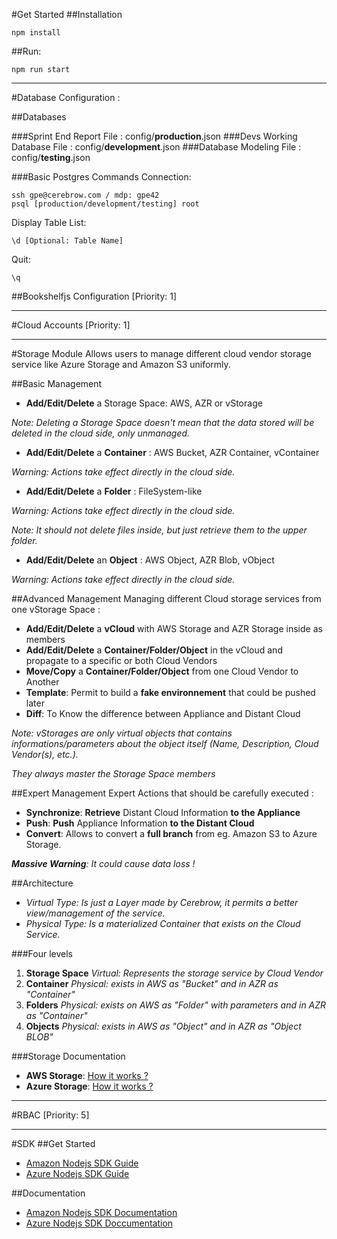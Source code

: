#Get Started
##Installation
```
npm install
```

##Run:
```
npm run start
```
-----
#Database Configuration :

##Databases

###Sprint End Report
File : config/**production**.json
###Devs Working Database
File : config/**development**.json
###Database Modeling
File : config/**testing**.json

###Basic Postgres Commands
Connection:
```
ssh gpe@cerebrow.com / mdp: gpe42
psql [production/development/testing] root
```
Display Table List:
```
\d [Optional: Table Name]
```
Quit:
```
\q
```

##Bookshelfjs Configuration
[Priority: 1]

-----

#Cloud Accounts
[Priority: 1]

-----
#Storage Module
Allows users to manage different cloud vendor storage service like Azure Storage and Amazon S3 uniformly.

##Basic Management
* **Add/Edit/Delete** a Storage Space: AWS, AZR or vStorage

*Note: Deleting a Storage Space doesn't mean that the data stored will be deleted in the cloud side, only unmanaged.*
* **Add/Edit/Delete** a **Container** : AWS Bucket, AZR Container, vContainer

*Warning: Actions take effect directly in the cloud side.*
* **Add/Edit/Delete** a **Folder** : FileSystem-like

*Warning: Actions take effect directly in the cloud side.*

*Note: It should not delete files inside, but just retrieve them to the upper folder.*
* **Add/Edit/Delete** an **Object** : AWS Object, AZR Blob, vObject

*Warning: Actions take effect directly in the cloud side.*

##Advanced Management
Managing different Cloud storage services from one vStorage Space :
* **Add/Edit/Delete** a **vCloud** with AWS Storage and AZR Storage inside as members
* **Add/Edit/Delete** a **Container/Folder/Object** in the vCloud and propagate to a specific or both Cloud Vendors
* **Move/Copy** a **Container/Folder/Object** from one Cloud Vendor to Another
* **Template**: Permit to build a **fake environnement** that could be pushed later
* **Diff**: To Know the difference between Appliance and Distant Cloud

*Note: vStorages are only virtual objects that contains informations/parameters about the object itself (Name, Description, Cloud Vendor(s), etc.).*

*They always master the Storage Space members*

##Expert Management
Expert Actions that should be carefully executed :
* **Synchronize**: **Retrieve** Distant Cloud Information **to the Appliance**
* **Push**: **Push** Appliance Information **to the Distant Cloud**
* **Convert**: Allows to convert a **full branch** from eg. Amazon S3 to Azure Storage.

***Massive Warning**: It could cause data loss !*

##Architecture
* *Virtual Type: Is just a Layer made by Cerebrow, it permits a better view/management of the service.*
* *Physical Type: Is a materialized Container that exists on the Cloud Service.*

###Four levels
1. **Storage Space** *Virtual: Represents the storage service by Cloud Vendor*
2. **Container** *Physical: exists in AWS as "Bucket" and in AZR as "Container"*
3. **Folders** *Physical: exists on AWS as "Folder" with parameters and in AZR as "Container"*
4. **Objects** *Physical: exists in AWS as "Object" and in AZR as "Object BLOB"*

###Storage Documentation
* **AWS Storage**: [How it works ?](http://docs.aws.amazon.com/AmazonS3/latest/gsg/SigningUpforS3.html)
* **Azure Storage**: [How it works ?](https://azure.microsoft.com/fr-fr/documentation/articles/storage-nodejs-how-to-use-blob-storage/)

-----
#RBAC
[Priority: 5]

-----
#SDK
##Get Started
* [Amazon Nodejs SDK Guide](http://docs.aws.amazon.com/AWSJavaScriptSDK/latest/)
* [Azure Nodejs SDK Guide](https://azure.microsoft.com/fr-fr/develop/nodej/)

##Documentation
* [Amazon Nodejs SDK Documentation](http://docs.aws.amazon.com/AWSJavaScriptSDK/latest/)
* [Azure Nodejs SDK Doccumentation](http://azure.github.io/azure-sdk-for-node/)


